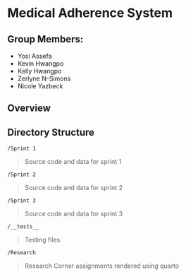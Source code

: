 # Medical Adherence System

## Group Members:
* Yosi Assefa
* Kevin Hwangpo
* Kelly Hwangpo
* Zerlyne N-Simons
* Nicole Yazbeck

## Overview

## Directory Structure

`/Sprint 1` <br>
> Source code and data for sprint 1 <br>

`/Sprint 2` <br>
> Source code and data for sprint 2 <br>

`/Sprint 3` <br>
> Source code and data for sprint 3 <br>

`/__tests__` <br>
> Testing files <br>

`/Research` <br>
> Research Corner assignments rendered using quarto <br>

